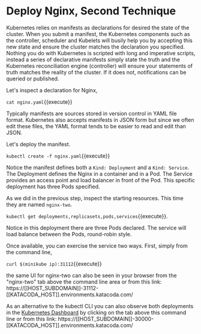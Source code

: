 # Deploy Nginx, Second Technique #

Kubernetes relies on manifests as declarations for desired the state of the cluster. When you submit a manifest, the Kubernetes components such as the controller, scheduler and Kubelets will busily help you by accepting this new state and ensure the cluster matches the declaration you specified. Nothing you do with Kubernetes is scripted with long and imperative scripts, instead a series of declarative manifests simply state the truth and the Kubernetes reconciliation engine (controller) will ensure your statements of truth matches the reality of the cluster. If it does not, notifications can be queried or published.

Let's inspect a declaration for Nginx,

`cat nginx.yaml`{{execute}}

Typically manifests are sources stored in version control in YAML file format. Kubernetes also accepts manifests in JSON form but since we often edit these files, the YAML format tends to be easier to read and edit than JSON.

Let's deploy the manifest.

`kubectl create -f nginx.yaml`{{execute}}

Notice the manifest defines both a `Kind: Deployment` and a `Kind: Service`. The Deployment defines the Nginx in a container and in a Pod. The Service provides an access point and load balancer in front of the Pod. This specific deployment has three Pods specified.

As we did in the previous step, inspect the starting resources. This time they are named `nginx-two`.

`kubectl get deployments,replicasets,pods,services`{{execute}}.

Notice in this deployment there are three Pods declared. The service will load balance between the Pods, round-robin style.

Once available, you can exercise the service two ways. First, simply from the command line,

`curl $(minikube ip):31112`{{execute}}

the same UI for nginx-two can also be seen in your browser from the "nginx-two" tab above the command line area or from this link: https://[[HOST_SUBDOMAIN]]-31112-[[KATACODA_HOST]].environments.katacoda.com/

As an alternative to the kubectl CLI you can also observe both deployments in the [Kubernetes Dashboard](https://[[HOST_SUBDOMAIN]]-4194-[[KATACODA_HOST]].environments.katacoda.com/) by clicking on the tab above this command line or from this link: https://[[HOST_SUBDOMAIN]]-30000-[[KATACODA_HOST]].environments.katacoda.com/
